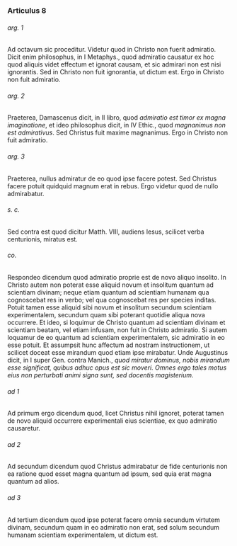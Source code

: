 ### Articulus 8

###### arg. 1
Ad octavum sic proceditur. Videtur quod in Christo non fuerit admiratio. Dicit enim philosophus, in I Metaphys., quod admiratio causatur ex hoc quod aliquis videt effectum et ignorat causam, et sic admirari non est nisi ignorantis. Sed in Christo non fuit ignorantia, ut dictum est. Ergo in Christo non fuit admiratio.

###### arg. 2
Praeterea, Damascenus dicit, in II libro, quod *admiratio est timor ex magna imaginatione*, et ideo philosophus dicit, in IV Ethic., quod *magnanimus non est admirativus*. Sed Christus fuit maxime magnanimus. Ergo in Christo non fuit admiratio.

###### arg. 3
Praeterea, nullus admiratur de eo quod ipse facere potest. Sed Christus facere potuit quidquid magnum erat in rebus. Ergo videtur quod de nullo admirabatur.

###### s. c.
Sed contra est quod dicitur Matth. VIII, audiens Iesus, scilicet verba centurionis, miratus est.

###### co.
Respondeo dicendum quod admiratio proprie est de novo aliquo insolito. In Christo autem non poterat esse aliquid novum et insolitum quantum ad scientiam divinam; neque etiam quantum ad scientiam humanam qua cognoscebat res in verbo; vel qua cognoscebat res per species inditas. Potuit tamen esse aliquid sibi novum et insolitum secundum scientiam experimentalem, secundum quam sibi poterant quotidie aliqua nova occurrere. Et ideo, si loquimur de Christo quantum ad scientiam divinam et scientiam beatam, vel etiam infusam, non fuit in Christo admiratio. Si autem loquamur de eo quantum ad scientiam experimentalem, sic admiratio in eo esse potuit. Et assumpsit hunc affectum ad nostram instructionem, ut scilicet doceat esse mirandum quod etiam ipse mirabatur. Unde Augustinus dicit, in I super Gen. contra Manich., *quod miratur dominus, nobis mirandum esse significat, quibus adhuc opus est sic moveri. Omnes ergo tales motus eius non perturbati animi signa sunt, sed docentis magisterium*.

###### ad 1
Ad primum ergo dicendum quod, licet Christus nihil ignoret, poterat tamen de novo aliquid occurrere experimentali eius scientiae, ex quo admiratio causaretur.

###### ad 2
Ad secundum dicendum quod Christus admirabatur de fide centurionis non ea ratione quod esset magna quantum ad ipsum, sed quia erat magna quantum ad alios.

###### ad 3
Ad tertium dicendum quod ipse poterat facere omnia secundum virtutem divinam, secundum quam in eo admiratio non erat, sed solum secundum humanam scientiam experimentalem, ut dictum est.

